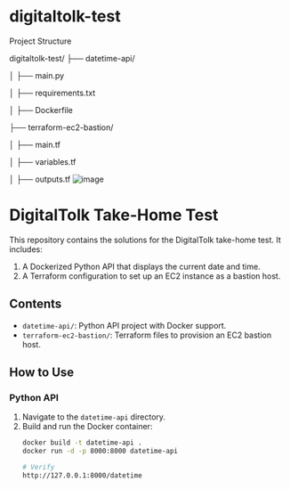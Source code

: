 # digitaltolk-test
Project Structure 

digitaltolk-test/
├── datetime-api/

│   ├── main.py

│   ├── requirements.txt

│   ├── Dockerfile

├── terraform-ec2-bastion/

│   ├── main.tf

│   ├── variables.tf

│   ├── outputs.tf
![image](https://github.com/user-attachments/assets/7971d862-ce20-4463-9e09-df8b66ae9f07)


# DigitalTolk Take-Home Test

This repository contains the solutions for the DigitalTolk take-home test. It includes:
1. A Dockerized Python API that displays the current date and time.
2. A Terraform configuration to set up an EC2 instance as a bastion host.

## Contents
- `datetime-api/`: Python API project with Docker support.
- `terraform-ec2-bastion/`: Terraform files to provision an EC2 bastion host.

## How to Use

### Python API
1. Navigate to the `datetime-api` directory.
2. Build and run the Docker container:
   ```bash
   docker build -t datetime-api .
   docker run -d -p 8000:8000 datetime-api

   # Verify
   http://127.0.0.1:8000/datetime


